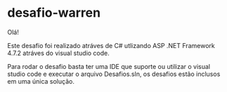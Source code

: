 # desafio-warren

Olá!

Este desafio foi realizado atráves de C# utlizando ASP .NET Framework 4.7.2 atráves do visual studio code.

Para rodar o desafio basta ter uma IDE que suporte ou utilizar o visual studio code e executar o arquivo Desafios.sln, os desafios estão inclusos em uma única solução.
